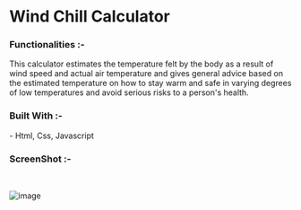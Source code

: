 <h1>Wind Chill Calculator</h1>

<h3>Functionalities :-</h3>
This calculator estimates the temperature felt by the body as a result of wind speed and actual air temperature and gives general advice based on the estimated temperature on how to stay warm and safe in varying degrees of low temperatures and avoid serious risks to a person's health.

<h3>Built With :-</h3>
- Html, Css, Javascript

<h3> ScreenShot :-</h3><br>

![image](https://user-images.githubusercontent.com/74511706/161451833-6d947555-d6e1-4363-a92d-f18b2c887f6b.png)